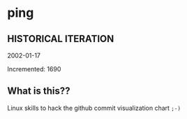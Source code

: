 # ping

## HISTORICAL ITERATION
2002-01-17

Incremented: 1690

## What is this?? 
Linux skills to hack the github commit visualization chart `;-)`
